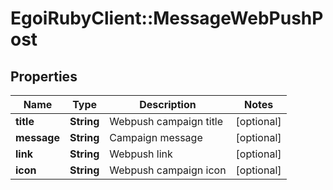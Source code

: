 # EgoiRubyClient::MessageWebPushPost

## Properties
Name | Type | Description | Notes
------------ | ------------- | ------------- | -------------
**title** | **String** | Webpush campaign title | [optional] 
**message** | **String** | Campaign message | [optional] 
**link** | **String** | Webpush link | [optional] 
**icon** | **String** | Webpush campaign icon | [optional] 


